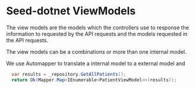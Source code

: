 # Seed-dotnet ViewModels

The view models are the models which the controllers use to response the information to requested by the API requests and the models requested in the API requests.

The view models can be a combinations or more than one internal model.

We use Automapper to translate a internal model to a external model and 

```c#
  var results = _repository.GetAllPatients();
  return Ok(Mapper.Map<IEnumerable<PatientViewModel>>(results));
 ```
